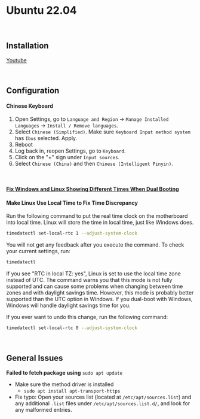 # Ubuntu 22.04

<br>

## Installation

[Youtube](https://www.youtube.com/playlist?list=PLGZ6M30GmbVM6qM-t1w5V0XBpHc_mNKYj)

<br>

## Configuration

#### Chinese Keyboard

1. Open Settings, go to `Language and Region` -> `Manage Installed Languages` -> `Install / Remove languages`.
2. Select `Chinese (Simplified)`. Make sure `Keyboard Input method system` has `Ibus` selected. Apply.
3. Reboot
4. Log back in, reopen Settings, go to `Keyboard`.
5. Click on the "+" sign under `Input sources`.
6. Select `Chinese (China)` and then `Chinese (Intelligent Pinyin)`.

<br>

#### [Fix Windows and Linux Showing Different Times When Dual Booting](https://www.howtogeek.com/323390/how-to-fix-windows-and-linux-showing-different-times-when-dual-booting/#:~:text=By%20default%2C%20Windows%20assumes%20the,make%20Windows%20use%20UTC%20time.)

#### Make Linux Use Local Time to Fix Time Discrepancy

Run the following command to put the real time clock on the motherboard into local time. Linux will store the time in local time, just like Windows does.

```bash
timedatectl set-local-rtc 1 --adjust-system-clock
```

You will not get any feedback after you execute the command. To check your current settings, run:

```bash
timedatectl
```

If you see "RTC in local TZ: yes", Linux is set to use the local time zone instead of UTC. The command warns you that this mode is not fully supported and can cause some problems when changing between time zones and with daylight savings time. However, this mode is probably better supported than the UTC option in Windows. If you dual-boot with Windows, Windows will handle daylight savings time for you.

If you ever want to undo this change, run the following command:

```bash
timedatectl set-local-rtc 0 --adjust-system-clock
```

<br>

## General Issues

**Failed to fetch package using** `sudo apt update`

- Make sure the method driver is installed
  - `sudo apt install apt-transport-https`
- Fix typo: Open your sources list (located at `/etc/apt/sources.list`) and any additional `.list` files under `/etc/apt/sources.list.d/`, and look for any malformed entries.

